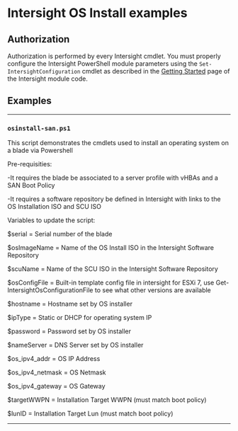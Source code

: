 # Intersight OS Install examples

## Authorization

Authorization is performed by every Intersight cmdlet. You must properly configure the Intersight PowerShell module parameters using the `Set-IntersightConfiguration` cmdlet as described in the [Getting Started](https://github.com/CiscoDevNet/intersight-powershell/blob/master/GettingStarted.md) page of the Intersight module code.

## Examples

---

### `osinstall-san.ps1`

This script demonstrates the cmdlets used to install an operating system on a blade via Powershell

Pre-requisities:

-It requires the blade be associated to a server profile with vHBAs and a SAN Boot Policy

-It requires a software repository be defined in Intersight with links to the OS Installation ISO and SCU ISO

Variables to update the script:

$serial = Serial number of the blade

$osImageName = Name of the OS Install ISO in the Intersight Software Repository

$scuName = Name of the SCU ISO in the Intersight Software Repository

$osConfigFile = Built-in template config file in intersight for ESXi 7, use Get-IntersightOsConfigurationFile to see what other versions are available

$hostname = Hostname set by OS installer

$ipType = Static or DHCP for operating system IP

$password = Password set by OS installer

$nameServer = DNS Server set by OS installer

$os_ipv4_addr = OS IP Address

$os_ipv4_netmask = OS Netmask

$os_ipv4_gateway = OS Gateway

$targetWWPN = Installation Target WWPN (must match boot policy)

$lunID = Installation Target Lun (must match boot policy)

---

